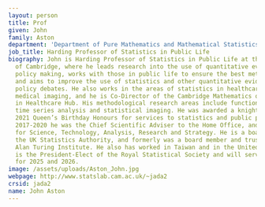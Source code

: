 ```yaml
---
layout: person
title: Prof
given: John
family: Aston
department: 'Department of Pure Mathematics and Mathematical Statistics '
job_title: Harding Professor of Statistics in Public Life
biography: John is Harding Professor of Statistics in Public Life at the University
  of Cambridge, where he leads research into the use of quantitative evidence in public
  policy making, works with those in public life to ensure the best methods are used,
  and aims to improve the use of statistics and other quantitative evidence in public
  policy debates. He also works in the areas of statistics in healthcare, particularly
  medical imaging, and he is Co-Director of the Cambridge Mathematics of Information
  in Healthcare Hub. His methodological research areas include functional data analysis,
  time series analysis and statistical imaging. He was awarded a knighthood in the
  2021 Queen’s Birthday Honours for services to statistics and public policymaking.  From
  2017-2020 he was the Chief Scientific Adviser to the Home Office, and Director-General
  for Science, Technology, Analysis, Research and Strategy. He is a board member of
  the UK Statistics Authority, and formerly was a board member and trustee of the
  Alan Turing Institute. He also has worked in Taiwan and in the United States. John
  is the President-Elect of the Royal Statistical Society and will serve as President
  for 2025 and 2026.
image: /assets/uploads/Aston_John.jpg
webpage: http://www.statslab.cam.ac.uk/~jada2
crsid: jada2
name: John Aston
---
```


